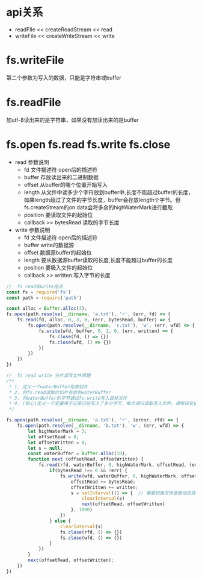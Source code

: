 # api关系
- readFIle << createReadStream << read 
- writeFile << createWriteStream << write

# fs.writeFile  
第二个参数为写入的数据，只能是字符串或buffer

# fs.readFile 
加utf-8读出来的是字符串，如果没有加读出来的是buffer

# fs.open fs.read fs.write fs.close
- read 参数说明
    - fd 文件描述符 open后的描述符 
    - buffer 存放读出来的二进制数据
    - offset 从buffer的哪个位置开始写入
    - length 从文件中读多少个字符放到buffer中,长度不能超过buffer的长度，如果length超过了文件的字节长度，buffer会存放length个字节。但fs.createStream的on data会将多余的highWaterMark进行截取
    - position 要读取文件的起始位
    - callback >> bytesRead 读取的字节长度
- write 参数说明
    - fd 文件描述符 open后的描述符
    - buffer write的数据源
    - offset 数据源buffer的起始位
    - length 要从数据源buffer读取的长度,长度不能超过buffer的长度
    - position 要吸入文件的起始位
    - callback >> written 写入字节的长度
``` js
//  fs read和write用法
const fs = require('fs')
const path = require('path')

const alloc = Buffer.alloc(3);
fs.open(path.resolve(__dirname, 'a.txt'), 'r', (err, fd) => {
    fs.read(fd, alloc, 0, 3, 0, (err, bytesRead, buffer) => {
        fs.open(path.resolve(__dirname, 'c.txt'), 'w', (err, wfd) => {
            fs.write(wfd, buffer, 0, 1, 0, (err, written) => {
                fs.close(fd, () => {})
                fs.close(wfd, () => {})
            })
        })
    })
})
```
``` js
//  fs read write 分片读写文件原理
/** 
 * 1. 定义一个waterBuffer存放切片
 * 2. 将fs.read读取的切片存放到waterBuffer
 * 3. 将waterBuffer的字节通过fs.write写入目标文件
 * 4. (核心)定义一个变量用于记录已经写入了多少字节，每次递归读取写入文件，递增该变量，将该变量作为每次读取和写入的初始位置
 */

fs.open(path.resolve(__dirname, 'a.txt'), 'r', (error, rfd) => {
    fs.open(path.resolve(__dirname, 'b.txt'), 'w', (err, wfd) => {
        let highWaterMark = 3;
        let offsetRead = 0;
        let offsetWritten = 0;
        let s = null;
        const waterBuffer = Buffer.alloc(10);
        function next (offsetRead, offsetWritten) {
            fs.read(rfd, waterBuffer, 0, highWaterMark, offsetRead, (err, bytesRead) => {
                if(bytesRead !== 0 && !err) {
                    fs.write(wfd, waterBuffer, 0, highWaterMark, offsetWritten, (err, written) => {
                        offsetRead += bytesRead;
                        offsetWritten += written;
                        s = setInterval(() => {  // 需要切换文件查看动态效果
                            clearInterval(s)
                            next(offsetRead, offsetWritten)
                        }, 1000)
                    })
                } else {
                    clearInterval(s)
                    fs.close(rfd, () => {})
                    fs.close(wfd, () => {})
                }
            })
        }
        next(offsetRead, offsetWritten);
    })
})
```